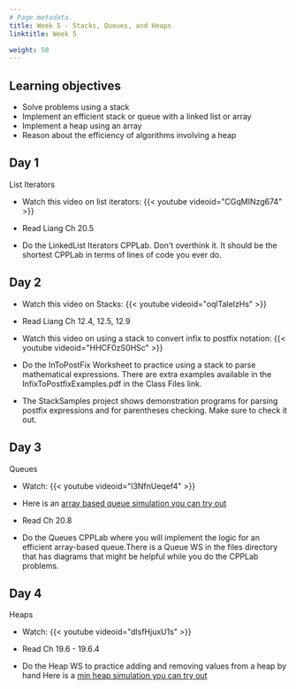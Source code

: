 ```yaml
---
# Page metadata.
title: Week 5 - Stacks, Queues, and Heaps
linktitle: Week 5

weight: 50
---
```


## Learning objectives

* Solve problems using a stack
* Implement an efficient stack or queue with a linked list or array
* Implement a heap using an array
* Reason about the efficiency of algorithms involving a heap

## Day 1


List Iterators

* Watch this video on list iterators:
{{< youtube videoid="CGqMINzg674" >}}

* Read Liang Ch 20.5

* Do the LinkedList Iterators CPPLab. Don't overthink it. It should be the shortest CPPLab in terms
of lines of code you ever do.

## Day 2

* Watch this video on Stacks:
{{< youtube videoid="oqlTaleIzHs" >}}

* Read Liang Ch 12.4, 12.5, 12.9

* Watch this video on using a stack to convert infix to postfix notation:
{{< youtube videoid="HHCF0zS0HSc" >}}

* Do the InToPostFix Worksheet to practice using a stack to parse mathematical expressions.
There are extra examples available in the InfixToPostfixExamples.pdf in the Class Files link.

* The StackSamples project shows demonstration programs for parsing postfix expressions and for
parentheses checking. Make sure to check it out.

## Day 3

Queues

* Watch:
{{< youtube videoid="l3NfnUeqef4" >}}

* Here is an [array based queue simulation you can try out](http://computerscience.chemeketa.edu/UCSFDataStructures/QueueArray.html)

* Read Ch 20.8

* Do the Queues CPPLab where you will implement the logic for an efficient array-based queue.There is a Queue WS in the files directory that has diagrams that might be helpful while you do the CPPLab problems.

## Day 4

Heaps

* Watch:
{{< youtube videoid="dlsfHjuxU1s" >}}

* Read Ch 19.6 - 19.6.4

* Do the Heap WS to practice adding and removing values from a heap by hand
Here is a [min heap simulation you can try out](http://computerscience.chemeketa.edu/UCSFDataStructures/Heap.html)
